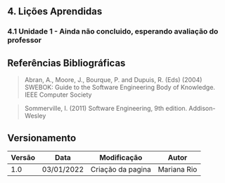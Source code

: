 ## 4. Lições Aprendidas
### 4.1 Unidade 1 - Ainda não concluido, esperando avaliação do professor

## Referências Bibliográficas
> Abran, A., Moore, J., Bourque, P. and Dupuis, R. (Eds) (2004) SWEBOK: Guide to the Software Engineering Body of Knowledge. IEEE Computer Society

> Sommerville, I. (2011) Software Engineering, 9th edition. Addison-Wesley

## Versionamento

 Versão|Data      |Modificação        |Autor
-------|----------|-------------------|--------
1.0    |03/01/2022|Criação da pagina| Mariana Rio 



